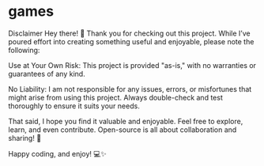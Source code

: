 # games

Disclaimer
Hey there! 👋 Thank you for checking out this project. While I’ve poured effort into creating something useful and enjoyable, please note the following:

Use at Your Own Risk: This project is provided "as-is," with no warranties or guarantees of any kind.

No Liability: I am not responsible for any issues, errors, or misfortunes that might arise from using this project. Always double-check and test thoroughly to ensure it suits your needs.

That said, I hope you find it valuable and enjoyable. Feel free to explore, learn, and even contribute. Open-source is all about collaboration and sharing! 🚀

Happy coding, and enjoy! 💻✨
